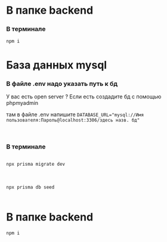 <h1>В папке backend </h1>

<h3>В терминале</h3>
<code>npm i</code>

<h1>База данных mysql</h1>


<h3>В файле .env надо указать путь к бд</h3>
<p>У вас есть open server ? Если есть создадите бд с помощью phpmyadmin</p>
<p> там в файле .env напишите <code>DATABASE_URL="mysql://Имя пользователя:Пароль@localhost:3306/здесь назв. бд"</code></p>


<br>
<h3>В терминале</h3>
<code>
npx prisma migrate dev
</code>
  
  <br>
  <br>
  
<code>
npx prisma db seed
</code>

<br>
<h1>
В папке backend
</h1>
<code>npm i</code>
